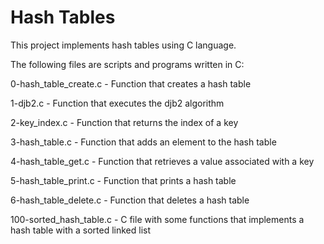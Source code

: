 # Hash Tables
This project implements hash tables using C language.

The following files are scripts and programs written in C:


0-hash_table_create.c - Function that creates a hash table

1-djb2.c - Function that executes the djb2 algorithm

2-key_index.c - Function that returns the index of a key

3-hash_table.c - Function that adds an element to the hash table

4-hash_table_get.c - Function that retrieves a value associated with a key

5-hash_table_print.c - Function that prints a hash table

6-hash_table_delete.c - Function that deletes a hash table

100-sorted_hash_table.c - C file with some functions that implements a hash table with a sorted linked list
